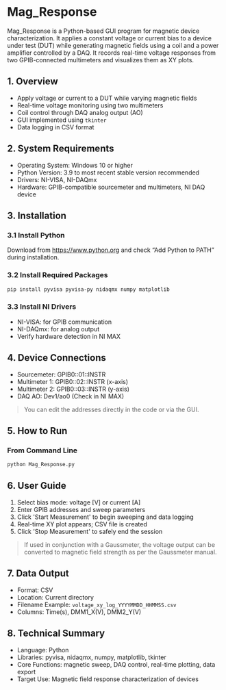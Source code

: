 # Mag_Response

Mag_Response is a Python-based GUI program for magnetic device characterization. It applies a constant voltage or current bias to a device under test (DUT) while generating magnetic fields using a coil and a power amplifier controlled by a DAQ. It records real-time voltage responses from two GPIB-connected multimeters and visualizes them as XY plots.

## 1. Overview

- Apply voltage or current to a DUT while varying magnetic fields
- Real-time voltage monitoring using two multimeters
- Coil control through DAQ analog output (AO)
- GUI implemented using `tkinter`
- Data logging in CSV format

## 2. System Requirements

- Operating System: Windows 10 or higher  
- Python Version: 3.9 to most recent stable version recommended 
- Drivers: NI-VISA, NI-DAQmx  
- Hardware: GPIB-compatible sourcemeter and multimeters, NI DAQ device 

## 3. Installation

### 3.1 Install Python
Download from https://www.python.org and check “Add Python to PATH” during installation.

### 3.2 Install Required Packages
```bash
pip install pyvisa pyvisa-py nidaqmx numpy matplotlib
```

### 3.3 Install NI Drivers
- NI-VISA: for GPIB communication  
- NI-DAQmx: for analog output  
- Verify hardware detection in NI MAX

## 4. Device Connections

- Sourcemeter: GPIB0::01::INSTR  
- Multimeter 1: GPIB0::02::INSTR  (x-axis)
- Multimeter 2: GPIB0::03::INSTR  (y-axis)
- DAQ AO: Dev1/ao0 (Check in NI MAX)

> You can edit the addresses directly in the code or via the GUI.

## 5. How to Run

### From Command Line
```bash
python Mag_Response.py
```

## 6. User Guide

1. Select bias mode: voltage [V] or current [A]  
2. Enter GPIB addresses and sweep parameters  
3. Click 'Start Measurement' to begin sweeping and data logging  
4. Real-time XY plot appears; CSV file is created  
5. Click 'Stop Measurement' to safely end the session

> If used in conjunction with a Gaussmeter, the voltage output can be converted to magnetic field strength as per the Gaussmeter manual.

## 7. Data Output

- Format: CSV  
- Location: Current directory  
- Filename Example: `voltage_xy_log_YYYYMMDD_HHMMSS.csv`  
- Columns: Time(s), DMM1_X(V), DMM2_Y(V)

## 8. Technical Summary

- Language: Python  
- Libraries: pyvisa, nidaqmx, numpy, matplotlib, tkinter  
- Core Functions: magnetic sweep, DAQ control, real-time plotting, data export  
- Target Use: Magnetic field response characterization of devices

